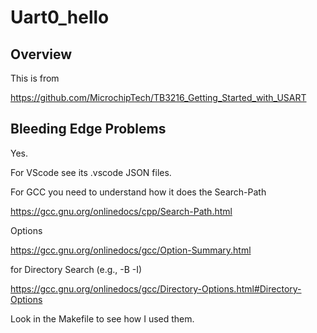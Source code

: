 # Uart0_hello

## Overview

This is from

https://github.com/MicrochipTech/TB3216_Getting_Started_with_USART


## Bleeding Edge Problems

Yes.

For VScode see its .vscode JSON files.

For GCC you need to understand how it does the Search-Path

https://gcc.gnu.org/onlinedocs/cpp/Search-Path.html

Options

https://gcc.gnu.org/onlinedocs/gcc/Option-Summary.html

for Directory Search (e.g.,  -B -I)

https://gcc.gnu.org/onlinedocs/gcc/Directory-Options.html#Directory-Options

Look in the Makefile to see how I used them.